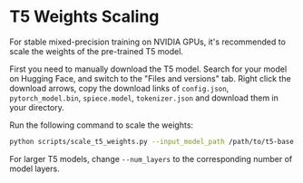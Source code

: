 # T5 Weights Scaling

For stable mixed-precision training on NVIDIA GPUs, it's recommended to scale the weights of the pre-trained T5 model. 

First you need to manually download the T5 model. Search for your model on Hugging Face, and switch to the "Files and versions" tab. Right click the download arrows, copy the download links of `config.json`, `pytorch_model.bin`, `spiece.model`, `tokenizer.json` and download them in your directory.

Run the following command to scale the weights:

```bash
python scripts/scale_t5_weights.py --input_model_path /path/to/t5-base  --output_model_path /path/to/t5-base-scaled  --num_layers 12
```

For larger T5 models, change `--num_layers` to the corresponding number of model layers.
